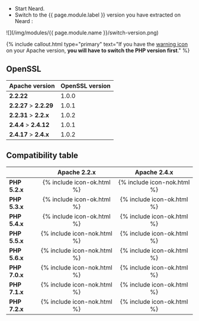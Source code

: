 * Start Neard.
* Switch to the {{ page.module.label }} version you have extracted on Neard :

![](/img/modules/{{ page.module.name }}/switch-version.png)

{% include callout.html type="primary" text="If you have the [warning icon](/doc/faq/#warning-icon-in-apache--php-versions-menu-) on your Apache version, **you will have to switch the PHP version first**." %}

## OpenSSL

| Apache version          | OpenSSL version |
| ----------------------- | --------------- |
| **2.2.22**              | 1.0.0           |
| **2.2.27** > **2.2.29** | 1.0.1           |
| **2.2.31** > **2.2.x**  | 1.0.2           |
| **2.4.4** > **2.4.12**  | 1.0.1           |
| **2.4.17** > **2.4.x**  | 1.0.2           |

## Compatibility table

|               | Apache 2.2.x                | Apache 2.4.x                |
| ------------- |:---------------------------:|:---------------------------:|
| **PHP 5.2.x** | {% include icon-ok.html %}  | {% include icon-nok.html %} |
| **PHP 5.3.x** | {% include icon-ok.html %}  | {% include icon-ok.html %}  |
| **PHP 5.4.x** | {% include icon-ok.html %}  | {% include icon-ok.html %}  |
| **PHP 5.5.x** | {% include icon-nok.html %} | {% include icon-ok.html %}  |
| **PHP 5.6.x** | {% include icon-nok.html %} | {% include icon-ok.html %}  |
| **PHP 7.0.x** | {% include icon-nok.html %} | {% include icon-ok.html %}  |
| **PHP 7.1.x** | {% include icon-nok.html %} | {% include icon-ok.html %}  |
| **PHP 7.2.x** | {% include icon-nok.html %} | {% include icon-ok.html %}  |